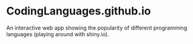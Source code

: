 # CodingLanguages.github.io
An interactive web app showing the popularity of different programming languages (playing around with shiny.io).
